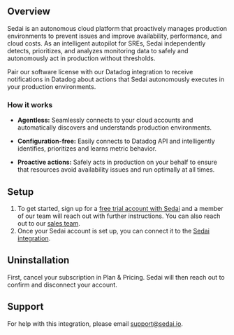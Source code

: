 ## Overview

Sedai is an autonomous cloud platform that proactively manages production environments to prevent issues and improve availability, performance, and cloud costs. As an intelligent autopilot for SREs, Sedai independently detects, prioritizes, and analyzes monitoring data to safely and autonomously act in production without thresholds.

Pair our software license with our Datadog integration to receive notifications in Datadog about actions that Sedai autonomously executes in your production environments.

### How it works

* **Agentless:** Seamlessly connects to your cloud accounts and automatically discovers and understands production environments.

* **Configuration-free:** Easily connects to Datadog API and intelligently identifies, prioritizes and learns metric behavior.

* **Proactive actions:** Safely acts in production on your behalf to ensure that resources avoid availability issues and run optimally at all times.

## Setup

1. To get started, sign up for a [free trial account with Sedai][3] and a member of our team will reach out with further instructions. You can also reach out to our [sales team][4].
2. Once your Sedai account is set up, you can connect it to the [Sedai integration][2]. 

## Uninstallation

First, cancel your subscription in Plan & Pricing. Sedai will then reach out to confirm and disconnect your account.

## Support

For help with this integration, please email [support@sedai.io][1].


[1]: mailto:support@sedai.io
[2]: https://app.datadoghq.com/integrations/sedai
[3]: https://www.sedai.io/
[4]: mailto:sales@sedai.io
